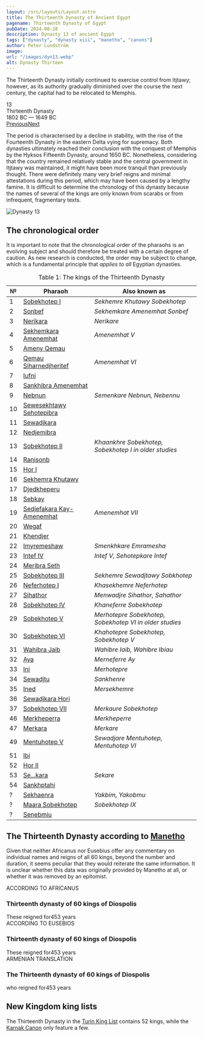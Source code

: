 ```yaml
---
layout: /src/layouts/Layout.astro
title: The Thirteenth Dynasty of Ancient Egypt
pagename: Thirteenth Dynasty of Egypt
pubDate: 2024-08-28
description: Dynasty 13 of ancient Egypt
tags: ["dynasty", "dynasty xiii", "manetho", "canons"]
author: Peter Lundström
image:
url: "/images/dyn13.webp"
alt: Dynasty Thirteen
---
```


<p class="lead">
The Thirteenth Dynasty initially continued to exercise control from Itjtawy; however, as its authority gradually diminished over the course the next century, the capital had to be relocated to Memphis.
</p>
<div class="dynruta float-right ml-4 mb-3 mt-4">
	<div class="flex flex-col justify-center items-center [text-shadow:_0_1px_0_rgb(255_255_255_/_20%)]">
		<div class="text-9xl font-bold [text-shadow:_0_1px_0_rgb(255_255_255_/_40%)]">13</div>
		<div>Thirteenth Dynasty</div>
		<div>1802 BC &mdash; 1649 BC</div>
		<div class="w-full flex justify-between"><a href="/dynasty/12">Previous</a><a href="/dynasty/14">Next</a></div>
	</div>
</div>
<p>
The period is characterised by a decline in stability, with the rise of the Fourteenth Dynasty in the eastern Delta vying for supremacy. Both dynasties ultimately reached their conclusion with the conquest of Memphis by the Hyksos Fifteenth Dynasty, around 1650 BC. Nonetheless, considering that the country remained relatively stable and the central government in Itjtawy was maintained, it might have been more tranquil than previously thought. There were definitely many very brief reigns and minimal attestations during this period, which may have been caused by a lengthy famine. It is difficult to determine the chronology of this dynasty because the names of several of the kings are only known from scarabs or from infrequent, fragmentary texts.
</p>

<img class="w-full rounded-sm sm:rounded-xl my-10" src="/images/dyn13.webp" alt="Dynasty 13">
<h2 class="mt-10 text-wrap">The chronological order</h3>
<p>
It is important to note that the chronological order of the pharaohs is an evolving subject and should therefore be treated with a certain degree of caution. As new research is conducted, the order may be subject to change, which is a fundamental principle that <i>applies to all</i> Egyptian dynasties.
</p>

<table>
	<caption class="py-2 text-sm">Table 1: The kings of the Thirteenth Dynasty</caption>
	<thead>
		<tr>
			<th scope="col" class="pr-[1ch] text-center">№</th>
			<th scope="col" class="pl-3">Pharaoh</th>
			<th scope="col" class="pl-3">Also known as</th>
		</tr>
	</thead>
	<tbody>
<tr><td>1</td><td><a href="/pharaohs/Sobekhotep-I">Sobekhotep I</a></td><td><em>Sekhemre Khutawy Sobekhotep</em></td></tr>
<tr><td>2</td><td><a href="/pharaohs/Sonbef">Sonbef</a></td><td><em>Sekhemkare Amenemhat Sonbef</em></td></tr>
<tr><td>3</td><td><a href="/pharaohs/Nerikara">Nerikara</a></td><td><em>Nerikare</em></td></tr>
<tr><td>4</td><td><a href="/pharaohs/Sekhemkara-Amenemhat">Sekhemkara Amenemhat</a></td><td><em>Amenemhat V</em></td></tr>
<tr><td>5</td><td><a href="/pharaohs/Ameny-Qemau">Ameny Qemau</a></td><td><em></em></td></tr>
<tr><td>6</td><td><a href="/pharaohs/Qemau-Siharnedjheritef">Qemau Siharnedjheritef</a></td><td><em>Amenemhat VI</em></td></tr>
<tr><td>7</td><td><a href="/pharaohs/Iufni">Iufni</a></td><td><em></em></td></tr>
<tr><td>8</td><td><a href="/pharaohs/Sankhibra-Amenemhat">Sankhibra Amenemhat</a></td><td><em></em></td></tr>
<tr><td>9</td><td><a href="/pharaohs/Nebnun">Nebnun</a></td><td><em>Semenkare Nebnun, Nebennu</em></td></tr>
<tr><td>10</td><td><a href="/pharaohs/Sewesekhtawy-Sehotepibra">Sewesekhtawy Sehotepibra</a></td><td><em></em></td></tr>
<tr><td>11</td><td><a href="/pharaohs/Sewadjkara">Sewadjkara</a></td><td><em></em></td></tr>
<tr><td>12</td><td><a href="/pharaohs/Nedjemibra">Nedjemibra</a></td><td><em></em></td></tr>
<tr><td>13</td><td><a href="/pharaohs/Sobekhotep-II">Sobekhotep II</a></td><td><em>Khaankhre Sobekhotep, Sobekhotep I in older studies</em></td></tr>
<tr><td>14</td><td><a href="/pharaohs/Ranisonb">Ranisonb</a></td><td><em></em></td></tr>
<tr><td>15</td><td><a href="/pharaohs/Hor-I">Hor I</a></td><td><em></em></td></tr>
<tr><td>16</td><td><a href="/pharaohs/Sekhemra-Khutawy">Sekhemra Khutawy</a></td><td><em></em></td></tr>
<tr><td>17</td><td><a href="/pharaohs/Djedkheperu">Djedkheperu</a></td><td><em></em></td></tr>
<tr><td>18</td><td><a href="/pharaohs/Sebkay">Sebkay</a></td><td><em></em></td></tr>
<tr><td>19</td><td><a href="/pharaohs/Sedjefakara-Kay-Amenemhat">Sedjefakara Kay-Amenemhat</a></td><td><em>Amenemhat VII</em></td></tr>
<tr><td>20</td><td><a href="/pharaohs/Wegaf">Wegaf</a></td><td><em></em></td></tr>
<tr><td>21</td><td><a href="/pharaohs/Khendjer">Khendjer</a></td><td><em></em></td></tr>
<tr><td>22</td><td><a href="/pharaohs/Imyremeshaw">Imyremeshaw</a></td><td><em>Smenkhkare Emramesha</em></td></tr>
<tr><td>23</td><td><a href="/pharaohs/Intef-IV">Intef IV</a></td><td><em>Intef V, Sehotepkare Intef</em></td></tr>
<tr><td>24</td><td><a href="/pharaohs/Meribra-Seth">Meribra Seth</a></td><td><em></em></td></tr>
<tr><td>25</td><td><a href="/pharaohs/Sobekhotep-III">Sobekhotep III</a></td><td><em>Sekhemre Sewadjtawy Sobkhotep</em></td></tr>
<tr><td>26</td><td><a href="/pharaohs/Neferhotep-I">Neferhotep I</a></td><td><em>Khasekhemre Neferhotep</em></td></tr>
<tr><td>27</td><td><a href="/pharaohs/Sihathor">Sihathor</a></td><td><em>Menwadjre Sihathor, Sahathor</em></td></tr>
<tr><td>28</td><td><a href="/pharaohs/Sobekhotep-IV">Sobekhotep IV</a></td><td><em>Khaneferre Sobekhotep</em></td></tr>
<tr><td>29</td><td><a href="/pharaohs/Sobekhotep-V">Sobekhotep V</a></td><td><em>Merhotepre Sobekhotep, Sobekhotep VI in older studies</em></td></tr>
<tr><td>30</td><td><a href="/pharaohs/Sobekhotep-VI">Sobekhotep VI</a></td><td><em>Khahotepre Sobekhotep, Sobekhotep V</em></td></tr>
<tr><td>31</td><td><a href="/pharaohs/Wahibra-Jaib">Wahibra Jaib</a></td><td><em>Wahibre Iaib, Wahibre Ibiau</em></td></tr>
<tr><td>32</td><td><a href="/pharaohs/Aya">Aya</a></td><td><em>Merneferre Ay</em></td></tr>
<tr><td>33</td><td><a href="/pharaohs/Ini-I">Ini</a></td><td><em>Merhotepre</em></td></tr>
<tr><td>34</td><td><a href="/pharaohs/Sewadjtu">Sewadjtu</a></td><td><em>Sankhenre</em></td></tr>
<tr><td>35</td><td><a href="/pharaohs/Ined">Ined</a></td><td><em>Mersekhemre</em></td></tr>
<tr><td>36</td><td><a href="/pharaohs/Sewadjkara-Hori">Sewadjkara Hori</a></td><td><em></em></td></tr>
<tr><td>37</td><td><a href="/pharaohs/Sobekhotep-VII">Sobekhotep VII</a></td><td><em>Merkaure Sobekhotep</em></td></tr>
<tr><td>46</td><td><a href="/pharaohs/Merkheperra">Merkheperra</a></td><td><em>Merkheperre</em></td></tr>
<tr><td>47</td><td><a href="/pharaohs/Merkara">Merkara</a></td><td><em>Merkare</em></td></tr>
<tr><td>49</td><td><a href="/pharaohs/Mentuhotep-V">Mentuhotep V</a></td><td><em>Sewadjare Mentuhotep, Mentuhotep VI</em></td></tr>
<tr><td>51</td><td><a href="/pharaohs/Ibi">Ibi</a></td><td><em></em></td></tr>
<tr><td>52</td><td><a href="/pharaohs/Hor-II">Hor II</a></td><td><em></em></td></tr>
<tr><td>53</td><td><a href="/pharaohs/Se--kara">Se...kara</a></td><td><em>Sekare</em></td></tr>
<tr><td>54</td><td><a href="/pharaohs/Sankhptahi">Sankhptahi</a></td><td><em></em></td></tr>
<tr><td>?</td><td><a href="/pharaohs/Sekhaenra">Sekhaenra</a></td><td><em>Yakbim, Yakobmu</em></td></tr>
<tr><td>?</td><td><a href="/pharaohs/Maara-Sobekhotep">Maara Sobekhotep</a></td><td><em>Sobekhotep IX</em></td></tr><tr><td>?</td><td><a href="/pharaohs/Senebmiu">Senebmiu</a></td><td><em></em></td></tr>
    </tbody>
</table>

<h2 class="mt-10 text-wrap">The Thirteenth Dynasty according to <a href="/authors/manetho">Manetho</a></h2>

<p>
Given that neither Africanus nor Eusebius offer any commentary on individual names and reigns of all 60 kings, beyond the number and duration, it seems peculiar that they would reiterate the same information. It is unclear whether this data was originally provided by Manetho at all, or whether it was removed by an epitomist.
</p>

<div class="dynasty">
	<div class="w-full">
		<div class="according">ACCORDING TO AFRICANUS</div>
		<h3>Thirteenth dynasty of 60 kings of Diospolis</h3>
		These reigned for<span class="y">453 years</span>
	</div>
	<div class="w-full">
		<div class="according">ACCORDING TO EUSEBIOS</div>
		<h3>Thirteenth dynasty of 60 kings of Diospolis</h3>
		These reigned for<span class="y">453 years</span>
	</div>
	<div class="w-full">
		<div class="according">ARMENIAN TRANSLATION</div>
		<h3>The Thirteenth dynasty of 60 kings of Diospolis</h3>
		who reigned for<span class="y">453 years</span>
	</div>
</div>

<h2 class="mt-10 text-wrap">New Kingdom king lists</h2>
<p>
	The Thirteenth Dynasty in the <a href="/kinglists/turin">Turin King List</a> contains 52 kings, while the <a href="/kinglists/karnak-canon">Karnak Canon</a> only feature a few. 
</p>
